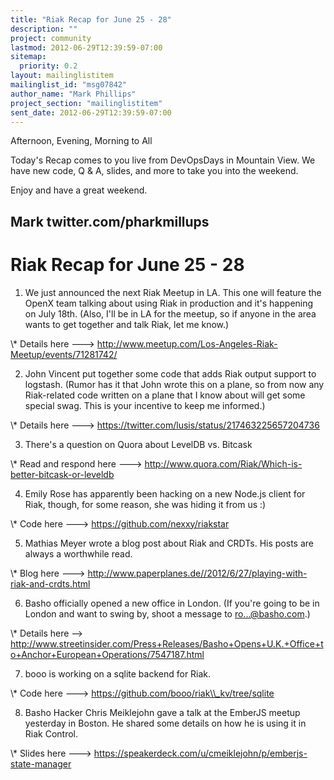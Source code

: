 ```yaml
---
title: "Riak Recap for June 25 - 28"
description: ""
project: community
lastmod: 2012-06-29T12:39:59-07:00
sitemap:
  priority: 0.2
layout: mailinglistitem
mailinglist_id: "msg07842"
author_name: "Mark Phillips"
project_section: "mailinglistitem"
sent_date: 2012-06-29T12:39:59-07:00
---
```



Afternoon, Evening, Morning to All

Today's Recap comes to you live from DevOpsDays in Mountain View. We have
new code, Q & A, slides, and more to take you into the weekend.

Enjoy and have a great weekend.

Mark
twitter.com/pharkmillups
------------------------------------

Riak Recap for June 25 - 28
=====================

1) We just announced the next Riak Meetup in LA. This one will feature the
OpenX team talking about using Riak in production and it's happening on
July 18th. (Also, I'll be in LA for the meetup, so if anyone in the area
wants to get together and talk Riak, let me know.)

\\* Details here ---&gt;
http://www.meetup.com/Los-Angeles-Riak-Meetup/events/71281742/

2) John Vincent put together some code that adds Riak output support to
logstash. (Rumor has it that John wrote this on a plane, so from now any
Riak-related code written on a plane that I know about will get some
special swag. This is your incentive to keep me informed.)

\\* Details here ---&gt; https://twitter.com/lusis/status/217463225657204736

3) There's a question on Quora about LevelDB vs. Bitcask

\\* Read and respond here ---&gt;
http://www.quora.com/Riak/Which-is-better-bitcask-or-leveldb

4) Emily Rose has apparently been hacking on a new Node.js client for Riak,
though, for some reason, she was hiding it from us :)

\\* Code here ---&gt; https://github.com/nexxy/riakstar

5) Mathias Meyer wrote a blog post about Riak and CRDTs. His posts are
always a worthwhile read.

\\* Blog here ---&gt;
http://www.paperplanes.de//2012/6/27/playing-with-riak-and-crdts.html

6) Basho officially opened a new office in London. (If you're going to be
in London and want to swing by, shoot a message to ro...@basho.com.)

\\* Details here --&gt;
http://www.streetinsider.com/Press+Releases/Basho+Opens+U.K.+Office+to+Anchor+European+Operations/7547187.html

7) booo is working on a sqlite backend for Riak.

\\* Code here ---&gt; https://github.com/booo/riak\\_kv/tree/sqlite

8) Basho Hacker Chris Meiklejohn gave a talk at the EmberJS meetup
yesterday in Boston. He shared some details on how he is using it in Riak
Control.

\\* Slides here ---&gt;
https://speakerdeck.com/u/cmeiklejohn/p/emberjs-state-manager
